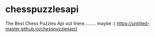 # chesspuzzlesapi
The Best Chess Puzzles Api out there......... maybe :)
https://untitled-master.github.io/chesspuzzlesapi/
